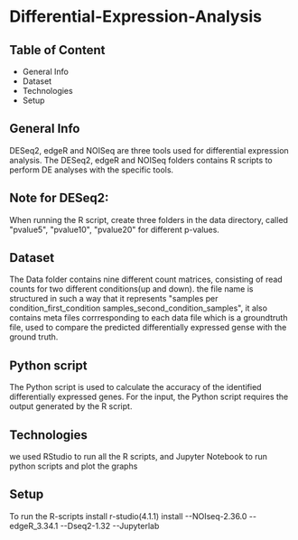 # Differential-Expression-Analysis

## Table of Content 
- General Info
- Dataset 
- Technologies 
- Setup

## General Info
DESeq2, edgeR and NOISeq are three tools used for differential expression analysis. The DESeq2, edgeR and NOISeq folders contains R scripts to perform DE analyses with the specific tools.

## Note for DESeq2:
When running the R script, create three folders in the data directory, called "pvalue5", "pvalue10", "pvalue20" for different p-values. 

## Dataset 
The Data folder contains nine different count matrices, consisting of read counts for two different conditions(up and down).
the file name is structured in such a way that it represents "samples per condition_first_condition samples_second_condition_samples",
it also contains meta files corrresponding to each data file which is a groundtruth file, used to compare the predicted differentially expressed gense with the ground truth.

## Python script 
The Python script is used to calculate the accuracy of the identified differentially expressed genes. For the input, the Python script requires the output generated by the R script.

## Technologies
we used RStudio to run all the R scripts, and Jupyter Notebook to run python scripts and plot the graphs

## Setup
To run the R-scripts install r-studio(4.1.1)
install 
--NOIseq-2.36.0
--edgeR_3.34.1
--Dseq2-1.32
--Jupyterlab






